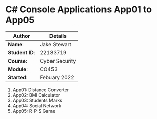 # C# Console Applications App01 to App05
| Author | Details |
| ---- | ---- |
**Name**: | Jake Stewart  |
**Student ID**: | 22133719 |
**Course:** | Cyber Security |
**Module**: | CO453     |
**Started**: | Febuary 2022 |    

1. App01: Distance Converter
2. App02: BMI Calculator
3. App03: Students Marks
4. App04: Social Network
5. App05: R-P-S Game
